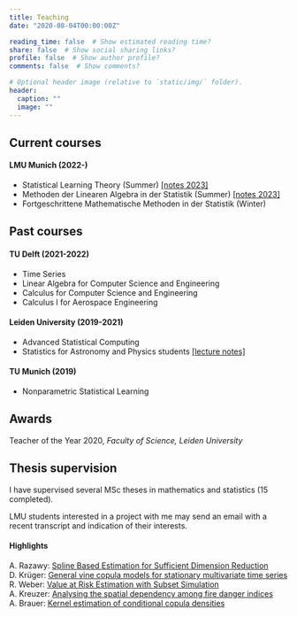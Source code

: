 ```yaml
---
title: Teaching
date: "2020-08-04T00:00:00Z"

reading_time: false  # Show estimated reading time?
share: false  # Show social sharing links?
profile: false  # Show author profile?
comments: false  # Show comments?

# Optional header image (relative to `static/img/` folder).
header:
  caption: ""
  image: ""
---
```



## Current courses

#### LMU Munich (2022-)

- Statistical Learning Theory (Summer) [[notes 2023]](../slt-2023.pdf)
- Methoden der Linearen Algebra in der Statistik  (Summer) [[notes 2023]](../linalg-2023.pdf)
- Fortgeschrittene Mathematische Methoden in der Statistik (Winter)


## Past courses

#### TU Delft (2021-2022)

- Time Series   
- Linear Algebra for Computer Science and Engineering   
- Calculus for Computer Science and Engineering   
- Calculus I for Aerospace Engineering   


#### Leiden University (2019-2021)

- Advanced Statistical Computing    
- Statistics for Astronomy and Physics students [[lecture notes]](../stan-2020.pdf)   

#### TU Munich (2019)

- Nonparametric Statistical Learning  
<!-- - TA for several courses and seminars -->

## Awards

<!-- [Teacher of the Year 2020](https://www.universiteitleiden.nl/science-talents-and-discoveries/teacher-of-the-year-award/thomas-nagler),  -->
Teacher of the Year 2020, *Faculty of Science, Leiden University*

## Thesis supervision

I have supervised several MSc theses in mathematics and statistics (15 completed). 

LMU students interested in a project with me may send an email with a recent transcript and indication of their interests. 

#### Highlights

A. Razawy: [Spline Based Estimation for Sufficient Dimension Reduction](../razawy-suffdr.pdf)    
D. Krüger:  [General vine copula models for stationary multivariate time series](https://mediatum.ub.tum.de/node?id=1554813)   
R. Weber: [Value at Risk Estimation with Subset Simulation](http://mediatum.ub.tum.de/node?id=1467381)    
A. Kreuzer:  [Analysing the spatial dependency among fire danger indices](https://mediatum.ub.tum.de/node?id=1338821)  
A. Brauer:  [Kernel estimation of conditional copula densities](https://mediatum.ub.tum.de/doc/1342845/1342845.pdf)  
